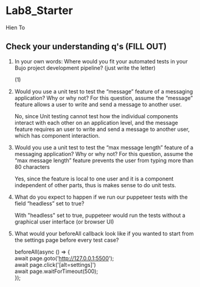 # Lab8_Starter
Hien To

## Check your understanding q's (FILL OUT)
1. In your own words: Where would you fit your automated tests in your Bujo project development pipeline? (just write the letter)

    (1) 

2. Would you use a unit test to test the “message” feature of a messaging application? Why or why not? For this question, assume the “message” feature allows a user to write and send a message to another user.

    No, since Unit testing cannot test how the individual components interact with each other on an application level, and the message feature requires an user to write and send a message to another user, which has component interaction. 

3. Would you use a unit test to test the “max message length” feature of a messaging application? Why or why not? For this question, assume the “max message length” feature prevents the user from typing more than 80 characters

    Yes, since the feature is local to one user and it is a component independent of other parts, thus is makes sense to do unit tests. 

4. What do you expect to happen if we run our puppeteer tests with the field “headless” set to true?

    With "headless" set to true, puppeteer would run the tests without a graphical user interface (or browser UI)

5. What would your beforeAll callback look like if you wanted to start from the settings page before every test case? 

    beforeAll(async () => {  <br />
        await page.goto('http://127.0.0.1:5500');  <br />
        await page.click('[alt=settings]')  <br />
        await page.waitForTimeout(500);  <br />
    });  <br />

